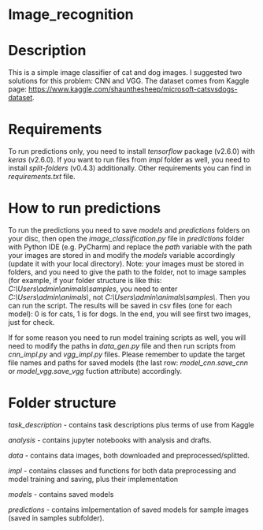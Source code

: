 # Image_recognition
# Description
This is a simple image classifier of cat and dog images. I suggested two solutions for this problem: CNN and VGG. 
The dataset comes from Kaggle page: https://www.kaggle.com/shaunthesheep/microsoft-catsvsdogs-dataset.

# Requirements
To run predictions only, you need to install *tensorflow* package (v2.6.0) with *keras* (v2.6.0). If you want to run files from *impl* folder as well, you need to install *split-folders* (v0.4.3) additionally. Other requirements you can find in *requirements.txt* file.

# How to run predictions
To run the predictions you need to save *models* and *predictions* folders on your disc, then open the *image_classification.py* file in *predictions* folder with Python IDE (e.g. PyCharm) and replace the *path* variable with the path your images are stored in and modify the *models* variable accordingly (update it with your local directory). Note: your images must be stored in folders, and you need to give the path to the folder, not to image samples (for example, if your folder structure is like this: *C:\\Users\\admin\\animals\\samples*, you need to enter *C:\\Users\\admin\\animals\\*, not *C:\\Users\\admin\\animals\\samples\\*.
Then you can run the script. The results will be saved in csv files (one for each model): 0 is for cats, 1 is for dogs.
In the end, you will see first two images, just for check.

If for some reason you need to run model training scripts as well, you will need to modify the paths in *data_gen.py* file and then run scripts from *cnn_impl.py* and *vgg_impl.py* files. Please remember to update the target file names and paths for saved models (the last row: *model_cnn.save_cnn* or *model_vgg.save_vgg* fuction attribute) accordingly.

# Folder structure
*task_description* - contains task descriptions plus terms of use from Kaggle

*analysis* - contains jupyter notebooks with analysis and drafts.

*data* - contains data images, both downloaded and preprocessed/splitted.

*impl* - contains classes and functions for both data preprocessing and model training and saving, plus their implementation

*models* - contains saved models

*predictions* - contains imlpementation of saved models for sample images (saved in samples subfolder).




